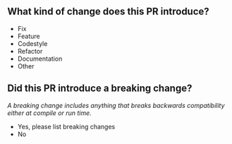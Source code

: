 <!-- Please note that we accept pull requests from anyone, but that does not mean it will be merged. -->

## What kind of change does this PR introduce?
- Fix
- Feature
- Codestyle
- Refactor
- Documentation
- Other

## Did this PR introduce a breaking change?
_A breaking change includes anything that breaks backwards compatibility either at compile or run time._
- Yes, please list breaking changes
- No
